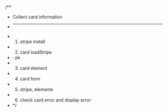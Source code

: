 /\*\*

- Collect card information
- ***
- 1.  stripe install
- 2.  card loadStripe
- : pk
- 3.  card element
- 4.  card form
- 5.  stripe, elements
- 6.  check card error and display error
- \*/
